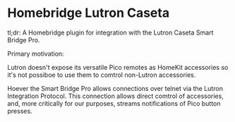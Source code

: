 # Homebridge Lutron Caseta

tl;dr: A Homebridge plugin for integration with the Lutron Caseta Smart Bridge Pro.

Primary motivation:

Lutron doesn't expose its versatile Pico remotes as HomeKit accessories so it's not possiboe to use them to comtrol non-Lutron accessories.

Hoever the Smart Bridge Pro allows connections over telnet via the Lutron Integration Protocol. This connection allows direct comtrol of accessories, and, more critically for our purposes, streams notifications of Pico button presses.
